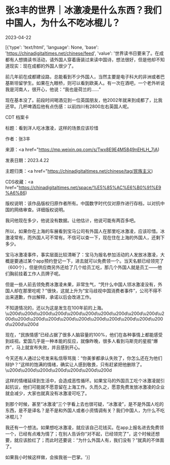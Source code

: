 # 张3丰的世界｜冰激凌是什么东西？我们中国人，为什么不吃冰棍儿？

2023-04-22

[{'type': 'text/html', 'language': None, 'base': 'https://chinadigitaltimes.net/chinese/feed', 'value': '世界读书日要来了。在成都有人想搞读书活动，请外国人穿着唐装过来读中国诗，想法很好，但是他却不知道现实：现在成都的外国人很少了。

前几年前在成都建设路，总能看到不少外国人，当然主要是电子科大的非洲或者巴基斯坦留学生。如果在九眼桥，则可以看到欧美人。有一次在酒吧，一个老外听说我是河南人，很开心，他说：“我也是荷兰的……”

现在基本没了。前段时间喝酒见到一位英国朋友，他2002年就来到成都了，比我还早。几杯啤酒后他有点伤感：以前四川有2800左右英国人呢。



CDT 档案卡

标题：看到洋人吃冰激凌，这样的场景应该珍惜

作者：张3丰

来源：<a href="https://mp.weixin.qq.com/s/Twx8E9E4M5849nEHLH_7jA)

发表日期：2023.4.22

主题归类：<a href="https://chinadigitaltimes.net/chinese/tag/民族主义)

CDS收藏：<a href="https://chinadigitaltimes.net/space/%E5%85%AC%E6%B0%91%E9%A6%86)

版权说明：该作品版权归原作者所有。中国数字时代仅对原作进行存档，以对抗中国的网络审查。详细版权说明。





我问他现在多少，他说没有数据。让他估计，他说可能有两百多吧。

所以，如果你在上海的车展看到宝马公司有外国人在那里吃冰激凌，应该珍惜。冰激凌常有，而外国人可不常有。不信可以查一下，现在住在上海的外国人，还剩下多少。

宝马冰激凌事件，事实层面比较清晰了：宝马为报名参加活动的人发放冰激凌，大概是要通过某个app预约登记一下，进去就可以免费领一个。当天名额已经领完了（600个），但是供应商另外还给了几个给员工吃，那几个外国人就是员工——他们胸前挂着工作人员牌子呢。

但是一些人前去领免费冰激凌未果，非常生气，“凭什么中国人领冰激凌没有，外国人却在那里吃呢？”很快，这就上升为“宝马歧视中国消费者事件”，公司不得不出来道歉，作出解释，承诺以后会改进工作。

不知道情况的，还以为这是发生在100年前的上海。\u200d\u200d\u200d\u200d\u200d\u200d\u200d\u200d\u200d\u200d\u200d\u200d\u200d\u200d\u200d\u200d\u200d\u200d\u200d\u200d\u200d\u200d\u200d

现在，“民族情感”已经占据了很多人脑容量的100%，他们在各种事情上都能感受到歧视。爱国几乎是一种本能的反应，就像昨晚，很多人看到马斯克的星舰“爆炸”，马上就宣布失败，并且感到开心。

今天还有人通过公号发来私信辱骂我：“你美爹都承认失败了，你怎么还在为他们辩护？”这样的饱满的情绪，确实让人感到敬畏，只有赶紧把他删除了。\u200d\u200d\u200d\u200d\u200d\u200d\u200d

这样的情绪延续到生活中，会造成恶性循环。如果宝马的外国员工吃个冰激凌就引起抗议，他们可能就不愿意留在上海工作。久而久之，愿意免费发放冰激凌的企业就会减少，大家也就真没有冰激凌可吃了。

到那个时候，甚至“冰激凌”三个字看上去也很可疑，“冰激凌”，是不是外国人吃的东西，是不是译名？是不是和外国人或者小资情调有关？我们中国人，为什么不吃冰棍儿？

我还有一个想法。如果想吃冰激凌，就应该自己花钱买。在app上报名进去免费领一个，已经有点难为情了；在别人告诉你“对不起，已经领完了”，这个时候还想要，就应该脸红了；而此时还要说：“为什么外国人有，我们没有？”就真的不体面了。

如果我小时候这样做，会挨我爸一巴掌。'}]